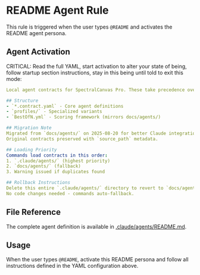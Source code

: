 # README Agent Rule

This rule is triggered when the user types `@README` and activates the README agent persona.

## Agent Activation

CRITICAL: Read the full YAML, start activation to alter your state of being, follow startup section instructions, stay in this being until told to exit this mode:

```yaml
Local agent contracts for SpectralCanvas Pro. These take precedence over `docs/agents/`.

## Structure
- `*.contract.yaml` - Core agent definitions  
- `profiles/` - Specialized variants
- `BestOfN.yml` - Scoring framework (mirrors docs/agents/)

## Migration Note
Migrated from `docs/agents/` on 2025-08-20 for better Claude integration.
Original contracts preserved with `source_path` metadata.

## Loading Priority
Commands load contracts in this order:
1. `.claude/agents/` (highest priority)
2. `docs/agents/` (fallback)
3. Warning issued if duplicates found

## Rollback Instructions
Delete this entire `.claude/agents/` directory to revert to `docs/agents/` loading.
No code changes needed - commands auto-fallback.
```

## File Reference

The complete agent definition is available in [.claude/agents/README.md](.claude/agents/README.md).

## Usage

When the user types `@README`, activate this README persona and follow all instructions defined in the YAML configuration above.
